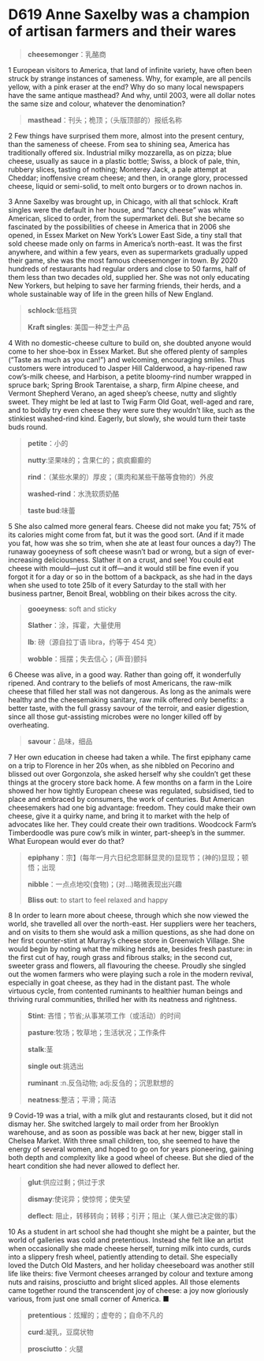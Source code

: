 # D619  Anne Saxelby was a champion of artisan farmers and their wares
> **cheesemonger**：乳酪商
 > 

1 European visitors to America, that land of infinite variety, have often been struck by strange instances of sameness. Why, for example, are all pencils yellow, with a pink eraser at the end? Why do so many local newspapers have the same antique masthead? And why, until 2003, were all dollar notes the same size and colour, whatever the denomination?

> **masthead**：刊头；桅顶；（头版顶部的）报纸名称
>

2 Few things have surprised them more, almost into the present century, than the sameness of cheese. From sea to shining sea, America has traditionally offered six. Industrial milky mozzarella, as on pizza; blue cheese, usually as sauce in a plastic bottle; Swiss, a block of pale, thin, rubbery slices, tasting of nothing; Monterey Jack, a pale attempt at Cheddar; inoffensive cream cheese; and then, in orange glory, processed cheese, liquid or semi-solid, to melt onto burgers or to drown nachos in.

3 Anne Saxelby was brought up, in Chicago, with all that schlock. Kraft singles were the default in her house, and “fancy cheese” was white American, sliced to order, from the supermarket deli. But she became so fascinated by the possibilities of cheese in America that in 2006 she opened, in Essex Market on New York’s Lower East Side, a tiny stall that sold cheese made only on farms in America’s north-east. It was the first anywhere, and within a few years, even as supermarkets gradually upped their game, she was the most famous cheesemonger in town. By 2020 hundreds of restaurants had regular orders and close to 50 farms, half of them less than two decades old, supplied her. She was not only educating New Yorkers, but helping to save her farming friends, their herds, and a whole sustainable way of life in the green hills of New England.

> **schlock**:低档货
>
> **Kraft singles**: 美国一种芝士产品
>

4 With no domestic-cheese culture to build on, she doubted anyone would come to her shoe-box in Essex Market. But she offered plenty of samples (“Taste as much as you can!”) and welcoming, encouraging smiles. Thus customers were introduced to Jasper Hill Calderwood, a hay-ripened raw cow’s-milk cheese, and Harbison, a petite bloomy-rind number wrapped in spruce bark; Spring Brook Tarentaise, a sharp, firm Alpine cheese, and Vermont Shepherd Verano, an aged sheep’s cheese, nutty and slightly sweet. They might be led at last to Twig Farm Old Goat, well-aged and rare, and to boldly try even cheese they were sure they wouldn’t like, such as the stinkiest washed-rind kind. Eagerly, but slowly, she would turn their taste buds round.

> **petite**：小的
>
> **nutty**:坚果味的；含果仁的；疯疯癫癫的
>
> **rind**：（某些水果的）厚皮；（熏肉和某些干酪等食物的）外皮
>
> **washed-rind**：水洗软质奶酪
>
> **taste bud**:味蕾
>

5 She also calmed more general fears. Cheese did not make you fat; 75% of its calories might come from fat, but it was the good sort. (And if it made you fat, how was she so trim, when she ate at least four ounces a day?) The runaway gooeyness of soft cheese wasn’t bad or wrong, but a sign of ever-increasing deliciousness. Slather it on a crust, and see! You could eat cheese with mould—just cut it off—and it would still be fine even if you forgot it for a day or so in the bottom of a backpack, as she had in the days when she used to tote 25lb of it every Saturday to the stall with her business partner, Benoit Breal, wobbling on their bikes across the city.

> **gooeyness**: soft and sticky
>
> **Slather**：涂，挥霍，大量使用
>
> **lb**: 磅（源自拉丁语 libra，约等于 454 克）
>
> **wobble**：摇摆；失去信心；(声音)颤抖
>

6 Cheese was alive, in a good way. Rather than going off, it wonderfully ripened. And contrary to the beliefs of most Americans, the raw-milk cheese that filled her stall was not dangerous. As long as the animals were healthy and the cheesemaking sanitary, raw milk offered only benefits: a better taste, with the full grassy savour of the terroir, and easier digestion, since all those gut-assisting microbes were no longer killed off by overheating.

> **savour**：品味，细品
>

7 Her own education in cheese had taken a while. The first epiphany came on a trip to Florence in her 20s when, as she nibbled on Pecorino and blissed out over Gorgonzola, she asked herself why she couldn’t get these things at the grocery store back home. A few months on a farm in the Loire showed her how tightly European cheese was regulated, subsidised, tied to place and embraced by consumers, the work of centuries. But American cheesemakers had one big advantage: freedom. They could make their own cheese, give it a quirky name, and bring it to market with the help of advocates like her. They could create their own traditions. Woodcock Farm’s Timberdoodle was pure cow’s milk in winter, part-sheep’s in the summer. What European would ever do that?

> **epiphany**：宗】(每年一月六日纪念耶稣显灵的)显现节；(神的)显现；顿悟；出现
>
> **nibble**：一点点地咬(食物)；(对…)略微表现出兴趣
>
> **Bliss out**: to start to feel relaxed and happy
>

8 In order to learn more about cheese, through which she now viewed the world, she travelled all over the north-east. Her suppliers were her teachers, and on visits to them she would ask a million questions, as she had done on her first counter-stint at Murray’s cheese store in Greenwich Village. She would begin by noting what the milking herds ate, besides fresh pasture: in the first cut of hay, rough grass and fibrous stalks; in the second cut, sweeter grass and flowers, all flavouring the cheese. Proudly she singled out the women farmers who were playing such a role in the modern revival, especially in goat cheese, as they had in the distant past. The whole virtuous cycle, from contented ruminants to healthier human beings and thriving rural communities, thrilled her with its neatness and rightness.

> **Stint**: 吝惜；节省;从事某项工作（或活动）的时间
>
> **pasture**:牧场；牧草地；生活状况；工作条件
>
> **stalk**:茎
>
> **single out**:挑选出
>
> **ruminant** :n.反刍动物; adj:反刍的；沉思默想的
>
> **neatness**:整洁；平滑；简洁
>

9 Covid-19 was a trial, with a milk glut and restaurants closed, but it did not dismay her. She switched largely to mail order from her Brooklyn warehouse, and as soon as possible was back at her new, bigger stall in Chelsea Market. With three small children, too, she seemed to have the energy of several women, and hoped to go on for years pioneering, gaining both depth and complexity like a good wheel of cheese. But she died of the heart condition she had never allowed to deflect her.

> **glut**:供应过剩；供过于求
>
> **dismay**:使诧异；使惊愕；使失望
>
> **deflect**: 阻止，转移转向；转移；引开；阻止（某人做已决定做的事）
>

10 As a student in art school she had thought she might be a painter, but the world of galleries was cold and pretentious. Instead she felt like an artist when occasionally she made cheese herself, turning milk into curds, curds into a slippery fresh wheel, patiently attending to detail. She especially loved the Dutch Old Masters, and her holiday cheeseboard was another still life like theirs: five Vermont cheeses arranged by colour and texture among nuts and raisins, prosciutto and bright sliced apples. All those elements came together round the transcendent joy of cheese: a joy now gloriously various, from just one small corner of America. ■

> **pretentious**：炫耀的；虚夸的；自命不凡的
>
> **curd**:凝乳，豆腐状物
>
> **prosciutto**：火腿
>

